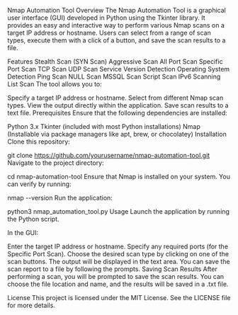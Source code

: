Nmap Automation Tool
Overview
The Nmap Automation Tool is a graphical user interface (GUI) developed in Python using the Tkinter library. It provides an easy and interactive way to perform various Nmap scans on a target IP address or hostname. Users can select from a range of scan types, execute them with a click of a button, and save the scan results to a file.

Features
Stealth Scan (SYN Scan)
Aggressive Scan
All Port Scan
Specific Port Scan
TCP Scan
UDP Scan
Service Version Detection
Operating System Detection
Ping Scan
NULL Scan
MSSQL Scan
Script Scan
IPv6 Scanning
List Scan
The tool allows you to:

Specify a target IP address or hostname.
Select from different Nmap scan types.
View the output directly within the application.
Save scan results to a text file.
Prerequisites
Ensure that the following dependencies are installed:

Python 3.x
Tkinter (included with most Python installations)
Nmap (Installable via package managers like apt, brew, or chocolatey)
Installation
Clone this repository:

git clone https://github.com/yourusername/nmap-automation-tool.git
Navigate to the project directory:

cd nmap-automation-tool
Ensure that Nmap is installed on your system. You can verify by running:

nmap --version
Run the application:

python3 nmap_automation_tool.py
Usage
Launch the application by running the Python script.

In the GUI:

Enter the target IP address or hostname.
Specify any required ports (for the Specific Port Scan).
Choose the desired scan type by clicking on one of the scan buttons.
The output will be displayed in the text area.
You can save the scan report to a file by following the prompts.
Saving Scan Results
After performing a scan, you will be prompted to save the scan results. You can choose the file location and name, and the results will be saved in a .txt file.

License
This project is licensed under the MIT License. See the LICENSE file for more details.
